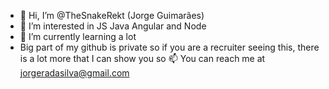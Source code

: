 - 👋 Hi, I’m @TheSnakeRekt (Jorge Guimarães)
- 👀 I’m interested in JS Java Angular and Node
- 🌱 I’m currently learning a lot
- Big part of my github is private so if you are a recruiter seeing this, there is a lot more that I can show you so 📫 You can reach me at jorgeradasilva@gmail.com

